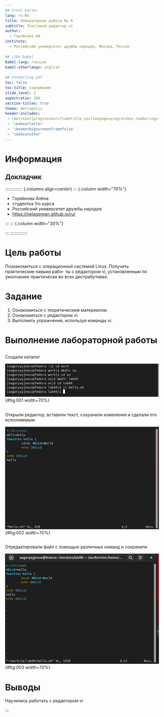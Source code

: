 ```yaml
---
## Front matter
lang: ru-RU
title: Лабораторная работа No 8
subtitle: Текстовой редактор vi
author:
  - Горяйнова АА
institute:
  - Российский университет дружбы народов, Москва, Россия

## i18n babel
babel-lang: russian
babel-otherlangs: english

## Formatting pdf
toc: false
toc-title: Содержание
slide_level: 2
aspectratio: 169
section-titles: true
theme: metropolis
header-includes:
 - \metroset{progressbar=frametitle,sectionpage=progressbar,numbering=fraction}
 - '\makeatletter'
 - '\beamer@ignorenonframefalse'
 - '\makeatother'
---
```


# Информация

## Докладчик

:::::::::::::: {.columns align=center}
::: {.column width="70%"}

  * Горяйнова Алёна
  * студентка 1го курса
  * Российский университет дружбы народов
  * <https://nelagorean.github.io/ru/>

:::
::: {.column width="30%"}



:::
::::::::::::::

# Цель работы

Познакомиться с операционной системой Linux. Получить практические навыки рабо-
ты с редактором vi, установленным по умолчанию практически во всех дистрибутивах.

# Задание

1. Ознакомиться с теоретическим материалом.
2. Ознакомиться с редактором vi.
3. Выполнить упражнения, используя команды vi.

# Выполнение лабораторной работы

##

Создали каталог

![~/work/os/lab06](image/1.png){#fig:001 width=70%}

##

Открыли редактор, вставили текст, сохранили изменения и сделали его исполняемым

![новый файл с использованием vi](image/2.png){#fig:002 width=70%}

##

Отредактировали файл с помощью различных команд и сохранили

![Отредактирванный файл](image/3.png){#fig:003 width=70%}

# Выводы

Научились работать с редактором vi
 

:::

